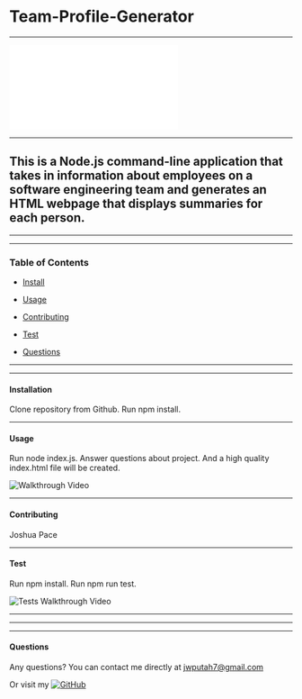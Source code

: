 # Team-Profile-Generator

--------

![Sample HTML](./dist/index.html)

--------

## This is a Node.js command-line application that takes in information about employees on a software engineering team and generates an HTML webpage that displays summaries for each person.

****
****

### Table of Contents
* [Install](#installation)
* [Usage](#usage)
* [Contributing](#contributing)
* [Test](#test)

* [Questions](#questions)

****
****

#### Installation
Clone repository from Github. Run npm install.

----

#### Usage
Run node index.js. Answer questions about project. And a high quality index.html file will be created.

![Walkthrough Video](./src/images/walkthrough-team-profile.gif)

----

#### Contributing
Joshua Pace

----

#### Test
Run npm install. Run npm run test.

![Tests Walkthrough Video](./src/images/walkthrough-team-profile-test.gif)

----



****
****

#### Questions
Any questions? You can contact me directly at jwputah7@gmail.com

Or visit my [![GitHub](https://badgen.net/badge/icon/github?icon=github&label)](https://github.com/jwputah)
